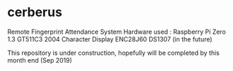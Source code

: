 # cerberus
Remote Fingerprint Attendance System
Hardware used :
	Raspberry Pi Zero 1.3
	GT511C3
	2004 Character Display
	ENC28J60
	DS1307 (in the future)

This repository is under construction, hopefully will be completed by this month end (Sep 2019)
